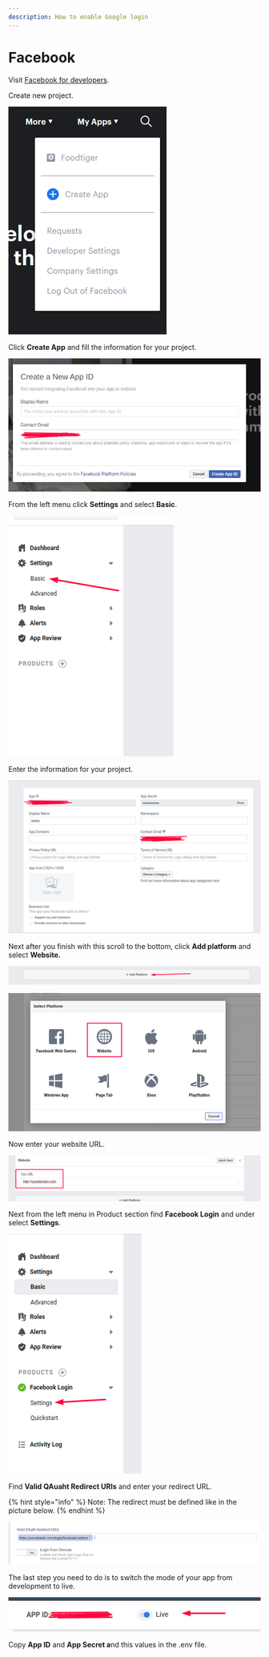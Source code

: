 ```yaml
---
description: How to enable Google login
---
```


# Facebook

Visit [Facebook for developers](https://developers.facebook.com/).

Create new project.

![](../.gitbook/assets/sss%20%2812%29.png)

Click **Create App** and fill the information for your project.

![](../.gitbook/assets/sss%20%2813%29.png)

From the left menu click **Settings** and select **Basic**.

![](../.gitbook/assets/sss%20%286%29.png)

Enter the information for your project.

![](../.gitbook/assets/sss%20%2821%29.png)

Next after you finish with this scroll to the bottom, click **Add platform** and select **Website.**

![](../.gitbook/assets/sss%20%284%29.png)

![](../.gitbook/assets/sss%20%2814%29.png)

Now enter your website URL.

![](../.gitbook/assets/sss%20%2822%29.png)

Next from the left menu in Product section find **Facebook Login** and under select **Settings**.

![](../.gitbook/assets/screenshot%20%281%29.png)

Find **Valid QAuaht Redirect URIs** and enter your redirect URL.

{% hint style="info" %}
Note: The redirect must be defined like in the picture below. 
{% endhint %}

![](../.gitbook/assets/screenshot.png)

The last step you need to do is to switch the mode of your app from development to live.

![](../.gitbook/assets/screenshot%20%282%29.png)

Copy **App ID** and **App Secret a**nd this values in the .env file.

